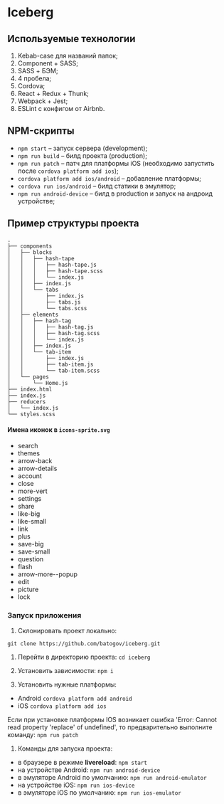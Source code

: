 # Iceberg

## Используемые технологии

1. Kebab-case для названий папок;
1. Component + SASS;
1. SASS + БЭМ;
1. 4 пробела;
1. Cordova;
1. React + Redux + Thunk;
1. Webpack + Jest;
1. ESLint с конфигом от Airbnb.

## NPM-скрипты

- `npm start` – запуск сервера (development);
- `npm run build` – билд проекта (production);
- `npm run patch` – патч для платформы iOS (необходимо запустить после `cordova platform add ios`);
- `cordova platform add ios/android` – добавление платформы;
- `cordova run ios/android` – билд статики в эмулятор;
- `npm run android-device` – билд в production и запуск на андроид устройстве;

## Пример структуры проекта

```text
.
├── components
│   ├── blocks
│   │   ├── hash-tape
│   │   │   ├── hash-tape.js
│   │   │   ├── hash-tape.scss
│   │   │   └── index.js
│   │   ├── index.js
│   │   └── tabs
│   │       ├── index.js
│   │       ├── tabs.js
│   │       └── tabs.scss
│   ├── elements
│   │   ├── hash-tag
│   │   │   ├── hash-tag.js
│   │   │   ├── hash-tag.scss
│   │   │   └── index.js
│   │   ├── index.js
│   │   └── tab-item
│   │       ├── index.js
│   │       ├── tab-item.js
│   │       └── tab-item.scss
│   └── pages
│       └── Home.js
├── index.html
├── index.js
├── reducers
│   └── index.js
└── styles.scss
```

#### Имена иконок в `icons-sprite.svg`
- search
- themes
- arrow-back
- arrow-details
- account
- close
- more-vert
- settings
- share
- like-big
- like-small
- link
- plus
- save-big
- save-small
- question
- flash
- arrow-more--popup
- edit
- picture
- lock


### Запуск приложения

1. Склонировать проект локально:

`git clone https://github.com/batogov/iceberg.git`

1. Перейти в директорию проекта: `cd iceberg`

1. Установить зависимости: `npm i`

1. Установить нужные платформы: 
- Android `cordova platform add android`
- iOS `cordova platform add ios`

Если при установке платформы IOS возникает ошибка 'Error: Cannot read property 'replace' of undefined', то предварительно выполните команду: `npm run patch`

1. Команды для запуска проекта:
- в браузере в режиме **livereload**: `npm start`
- на устройстве Android: `npm run android-device`
- в эмуляторе Android по умолчанию: `npm run android-emulator`
- на устройстве iOS: `npm run ios-device`
- в эмуляторе iOS по умолчанию: `npm run ios-emulator`
